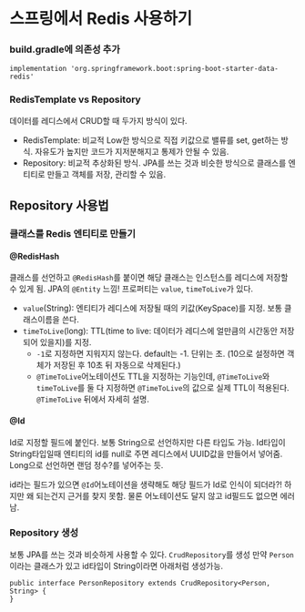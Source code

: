 # 스프링에서 Redis 사용하기

### build.gradle에 의존성 추가
```
implementation 'org.springframework.boot:spring-boot-starter-data-redis'
```

### RedisTemplate vs Repository
데이터를 레디스에서 CRUD할 때 두가지 방식이 있다.
- RedisTemplate: 비교적 Low한 방식으로 직접 키값으로 밸류를 set, get하는 방식. 자유도가 높지만 코드가 지저분해지고 통제가 안될 수 있음.
- Repository: 비교적 추상화된 방식. JPA를 쓰는 것과 비슷한 방식으로 클래스를 엔티티로 만들고 객체를 저장, 관리할 수 있음. 

## Repository 사용법

### 클래스를 Redis 엔티티로 만들기

#### @RedisHash
클래스를 선언하고 `@RedisHash`를 붙이면 해당 클래스는 인스턴스를 레디스에 저장할 수 있게 됨. JPA의 `@Entity` 느낌!
프로퍼티는 `value`, `timeToLive`가 있다. 
- `value`(String): 엔티티가 레디스에 저장될 때의 키값(KeySpace)를 지정. 보통 클래스이름을 쓴다.
- `timeToLive`(long): TTL(time to live: 데이터가 레디스에 얼만큼의 시간동안 저장되어 있을지)를 지정.
  - `-1`로 지정하면 지워지지 않는다. default는 -1. 단위는 초. (10으로 설정하면 객체가 저장된 후 10초 뒤 자동으로 삭제된다.)
  - `@TimeToLive`어노테이션도 TTL을 지정하는 기능인데, `@TimeToLive`와 `timeToLive`를 둘 다 지정하면 `@TimeToLive`의 값으로 실제 TTL이 적용된다. `@TimeToLive` 뒤에서 자세히 설명.

#### @Id
Id로 지정할 필드에 붙인다. 보통 String으로 선언하지만 다른 타입도 가능.
Id타입이 String타입일때 엔티티의 id를 null로 주면 레디스에서 UUID값을 만들어서 넣어줌.
Long으로 선언하면 랜덤 정수?를 넣어주는 듯.

id라는 필드가 있으면 `@Id`어노테이션을 생략해도 해당 필드가 Id로 인식이 되더라?! 하지만 왜 되는건지 근거를 찾지 못함.
물론 어노테이션도 달지 않고 id필드도 없으면 에러남.

### Repository 생성
보통 JPA를 쓰는 것과 비슷하게 사용할 수 있다. `CrudRepository`를 생성
만약 `Person`이라는 클래스가 있고 id타입이 String이라면 아래처럼 생성가능.
```
public interface PersonRepository extends CrudRepository<Person, String> {
}
```

